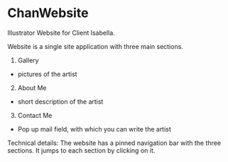 # ChanWebsite

Illustrator Website for Client Isabella.

Website is a single site application with three main sections.

1. Gallery

- pictures of the artist

2. About Me

- short description of the artist

3. Contact Me

- Pop up mail field, with which you can write the artist

Technical details:
The website has a pinned navigation bar with the three sections. It jumps to each section by clicking on it.
